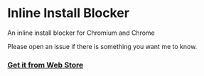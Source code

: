 # Inline Install Blocker

An inline install blocker for Chromium and Chrome

Please open an issue if there is something you want me to know. 

### [Get it from Web Store](https://chrome.google.com/webstore/detail/inline-install-blocker/blncobepcbabpbgcifcncbmgojkapcib)
